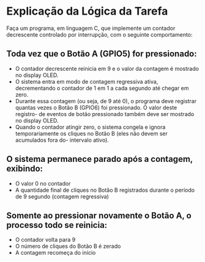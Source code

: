 # Explicação da Lógica da Tarefa

Faça um programa, em linguagem C, que implemente um contador decrescente controlado por interrupção, com o seguinte comportamento:

## Toda vez que o Botão A (GPIO5) for pressionado:

- O contador decrescente reinicia em 9 e o valor da contagem é mostrado no display OLED.
- O sistema entra em modo de contagem regressiva ativa, decrementando o contador de 1 em 1 a cada segundo até chegar em zero.
- Durante essa contagem (ou seja, de 9 até 0), o programa deve registrar quantas vezes o Botão B (GPIO6) foi pressionado. O valor deste registro- de eventos de botão pressionado também deve ser mostrado no display OLED.
- Quando o contador atingir zero, o sistema congela e ignora temporariamente os cliques no Botão B (eles não devem ser acumulados fora do- intervalo ativo).

## O sistema permanece parado após a contagem, exibindo:

- O valor 0 no contador
- A quantidade final de cliques no Botão B registrados durante o período de 9 segundo (contagem regressiva)

## Somente ao pressionar novamente o Botão A, o processo todo se reinicia:

- O contador volta para 9
- O número de cliques do Botão B é zerado
- A contagem recomeça do início